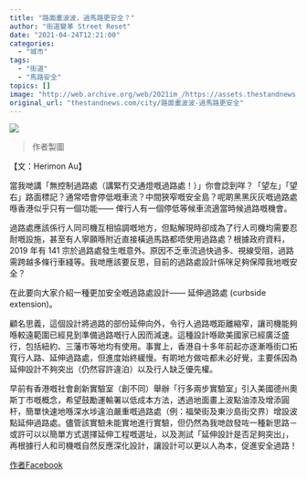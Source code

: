 ```yaml
---
title: "路面畫波波，過馬路更安全？"
author: "街道變革 Street Reset"
date: "2021-04-24T12:21:00"
categories:
  - "城市"
tags:
  - "街道"
  - "馬路安全"
topics: []
image: "http://web.archive.org/web/2021im_/https://assets.thestandnews.com/media/photos/176409638_282585326683579_3147336100959349631_n_eD7PJ.png"
original_url: "thestandnews.com/city/路面畫波波-過馬路更安全"
---
```

![](http://web.archive.org/web/2021im_/https://assets.thestandnews.com/media/photos/176409638_282585326683579_3147336100959349631_n_eD7PJ.png)
> 作者製圖

【文：Herimon Au】

當我哋講「無控制過路處（講緊冇交通燈嘅過路處！）」你會諗到咩？「望左」「望右」路面標記？通常唔會停低嘅車流？中間狹窄嘅安全島？呢啲黑黑灰灰嘅過路處喺香港似乎只有一個功能—— 俾行人有一個停低等候車流適當時候過路嘅機會。

過路處應該係行人同司機互相協調嘅地方，但點解現時卻成為了行人司機均需要忍耐嘅設施，甚至有人寧願喺附近直接橫過馬路都唔使用過路處？根據政府資料，2019 年有 141 宗於過路處發生嘅意外。原因不乏車流過快過多、視線受阻，過路需跨越多條行車綫等。我哋應該要反思，目前的過路處設計係咪足夠保障我地嘅安全？

在此要向大家介紹一種更加安全嘅過路處設計—— 延伸過路處 (curbside extension)。

顧名思義，這個設計將過路的部份延伸向外，令行人過路嘅距離縮窄，讓司機能夠喺較遠範圍已經見到準備過路嘅行人因而減速。這種設計喺歐美國家已經廣泛盛行，包括紐約、三藩市等地均有使用。事實上，香港自十多年前起亦逐漸喺街口拓寬行人路、延伸過路處，但進度始終緩慢。有啲地方做咗都未必好覺，主要係因為延伸設計不夠突出（仍然容許違泊）以及行人缺乏優先權。

早前有香港嘅社會創新實驗室（創不同）舉辦「行多兩步實驗室」引入美國德州奧斯丁市嘅概念，希望鼓勵運輸署以低成本方法，透過地面畫上波點油漆及增添圓杆，簡單快速地喺深水埗違泊嚴重嘅過路處（例：福榮街及東沙島街交界）增設波點延伸過路處。儘管該實驗未能實地進行實驗，但仍然為我哋啟發咗一種新思路－或許可以以簡單方式選擇延伸工程嘅選址，以及測試「延伸設計是否足夠突出」，再根據行人和司機嘅自然反應深化設計，讓設計可以更以人為本，促進安全過路！

[作者Facebook](http://web.archive.org/web/20211229101453/https://www.facebook.com/StreetResetHK/photos/a.2111859728946923/2256879241111637/)